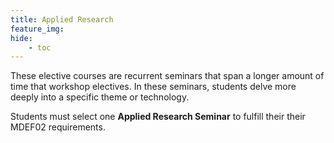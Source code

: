 ```yaml
---
title: Applied Research
feature_img:
hide:
    - toc
---
```


These elective courses are recurrent seminars that span a longer amount of time that workshop electives. In these seminars, students delve more deeply into a specific theme or technology.

Students must select one **Applied Research Seminar** to fulfill their their MDEF02 requirements.